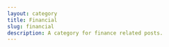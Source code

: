 ```yaml
---
layout: category
title: Financial
slug: financial
description: A category for finance related posts.
---
```

